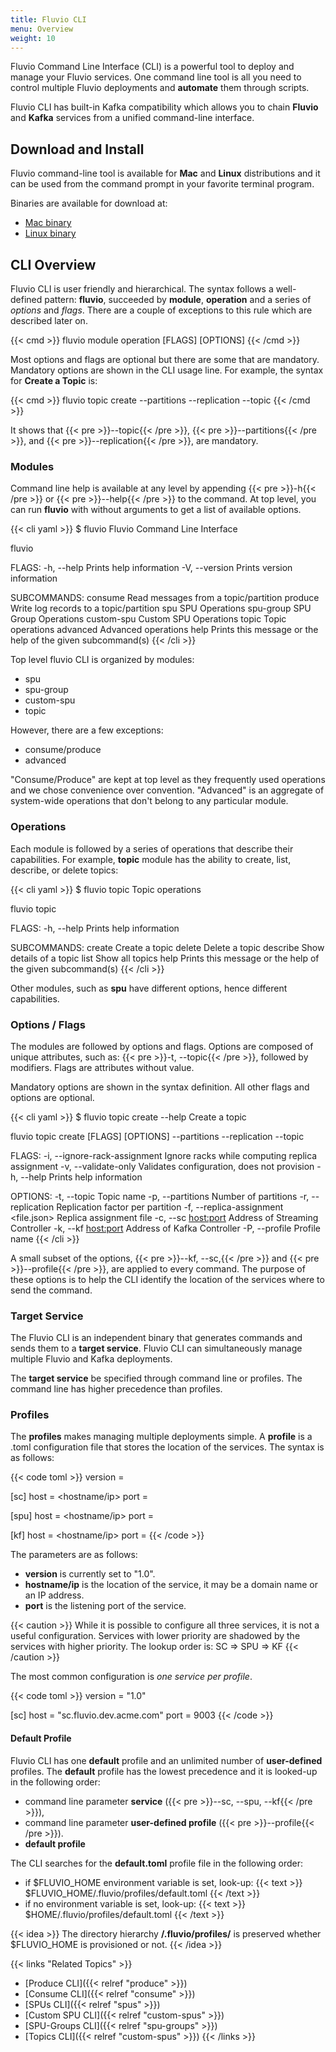 ```yaml
---
title: Fluvio CLI
menu: Overview
weight: 10
---
```


Fluvio Command Line Interface (CLI) is a powerful tool to deploy and manage your Fluvio services. One command line tool is all you need to control multiple Fluvio deployments and __automate__ them through scripts.  

Fluvio CLI has built-in Kafka compatibility which allows you to chain  __Fluvio__ and __Kafka__ services from a unified command-line interface.

## Download and Install

Fluvio command-line tool is available for __Mac__ and __Linux__ distributions and it can be used from the command prompt in your favorite terminal program.  

Binaries are available for download at:

* [Mac binary](https://github.com/infinyon/fluvio/releases)
* [Linux binary](https://github.com/infinyon/fluvio/releases)


## CLI Overview

Fluvio CLI is user friendly and hierarchical. The syntax follows a well-defined pattern: __fluvio__, succeeded by __module__, __operation__ and a series of _options_ and _flags_. There are a couple of exceptions to this rule which are described later on.


{{< cmd >}}
fluvio module operation [FLAGS] [OPTIONS]
{{< /cmd >}}

Most options and flags are optional but there are some that are mandatory. Mandatory options are shown in the CLI usage line. For example, the syntax for __Create a Topic__ is:

{{< cmd >}}
fluvio topic create --partitions <integer> --replication <integer> --topic <string>
{{< /cmd >}}

It shows that {{< pre >}}--topic{{< /pre >}}, {{< pre >}}--partitions{{< /pre >}}, and {{< pre >}}--replication{{< /pre >}}, are mandatory.

### Modules

Command line help is available at any level by appending {{< pre >}}-h{{< /pre >}} or {{< pre >}}--help{{< /pre >}} to the command. At top level, you can run __fluvio__ with without arguments to get a list of available options.

{{< cli yaml >}}
$ fluvio 
Fluvio Command Line Interface

fluvio <SUBCOMMAND>

FLAGS:
    -h, --help       Prints help information
    -V, --version    Prints version information

SUBCOMMANDS:
    consume       Read messages from a topic/partition
    produce       Write log records to a topic/partition
    spu           SPU Operations
    spu-group     SPU Group Operations
    custom-spu    Custom SPU Operations
    topic         Topic operations
    advanced      Advanced operations
    help          Prints this message or the help of the given subcommand(s)
{{< /cli >}}

Top level fluvio CLI is organized by modules:

* spu
* spu-group
* custom-spu
* topic

However, there are a few exceptions:

* consume/produce
* advanced

"Consume/Produce" are kept at top level as they frequently used operations and we chose convenience over convention. "Advanced" is an aggregate of system-wide operations that don't belong to any particular module.

### Operations

Each module is followed by a series of operations that describe their capabilities. For example, __topic__ module has the ability to create, list, describe, or delete topics:

{{< cli yaml >}}
$ fluvio topic
Topic operations

fluvio topic <SUBCOMMAND>

FLAGS:
    -h, --help    Prints help information

SUBCOMMANDS:
    create      Create a topic
    delete      Delete a topic
    describe    Show details of a topic
    list        Show all topics
    help        Prints this message or the help of the given subcommand(s)
{{< /cli >}}

Other modules, such as __spu__ have different options, hence different capabilities.

### Options / Flags

The modules are followed by options and flags. Options are composed of unique attributes, such as: {{< pre >}}-t, --topic{{< /pre >}}, followed by modifiers. Flags are attributes without value.

Mandatory options are shown in the syntax definition. All other flags and options are optional.

{{< cli yaml >}}
$ fluvio topic create --help
Create a topic

fluvio topic create [FLAGS] [OPTIONS] --partitions <integer> --replication <integer> --topic <string>

FLAGS:
    -i, --ignore-rack-assignment    Ignore racks while computing replica assignment
    -v, --validate-only             Validates configuration, does not provision
    -h, --help                      Prints help information

OPTIONS:
    -t, --topic <string>                    Topic name
    -p, --partitions <integer>              Number of partitions
    -r, --replication <integer>             Replication factor per partition
    -f, --replica-assignment <file.json>    Replica assignment file
    -c, --sc <host:port>                    Address of Streaming Controller
    -k, --kf <host:port>                    Address of Kafka Controller
    -P, --profile <profile>                 Profile name
{{< /cli >}}

A small subset of the options, {{< pre >}}--kf, --sc,{{< /pre >}} and {{< pre >}}--profile{{< /pre >}}, are applied to every command. The purpose of these options is to help the CLI identify the location of the services where to send the command.

### Target Service

The Fluvio CLI is an independent binary that generates commands and sends them to a __target service__. Fluvio CLI can simultaneously manage multiple Fluvio and Kafka deployments.  

The __target service__  be specified through command line or profiles. The command line has higher precedence than profiles.

### Profiles


The __profiles__ makes managing multiple deployments simple. A __profile__ is a .toml configuration file that stores the location of the services. The syntax is as follows:

{{< code toml >}}
version = <profile-version>

[sc]
host = <hostname/ip>
port = <port>

[spu]
host = <hostname/ip>
port = <port>

[kf]
host = <hostname/ip>
port = <port>
{{< /code >}}

The parameters are as follows:

* __version__ is currently set to "1.0".
* __hostname/ip__ is the location of the service, it may be a domain name or an IP address.
* __port__ is the listening port of the service.

{{< caution >}}
While it is possible to configure all three services, it is not a useful configuration. Services with lower priority are shadowed by the services with higher priority. The lookup order is: SC => SPU => KF
{{< /caution >}}

The most common configuration is _one service per profile_.

{{< code toml >}}
version = "1.0"

[sc]
host = "sc.fluvio.dev.acme.com"
port = 9003
{{< /code >}}

#### Default Profile

Fluvio CLI has one __default__ profile and an unlimited number of __user-defined__ profiles. The __default__ profile has the lowest precedence and it is looked-up in the following order:

* command line parameter __service__ ({{< pre >}}--sc, --spu, --kf{{< /pre >}}),
* command line parameter __user-defined profile__ ({{< pre >}}--profile{{< /pre >}}).
* __default profile__

The CLI searches for the __default.toml__ profile file in the following order: 

* if $FLUVIO_HOME environment variable is set, look-up:
    {{< text >}}
    $FLUVIO_HOME/.fluvio/profiles/default.toml
    {{< /text >}}
* if no environment variable is set, look-up:
    {{< text >}}
    $HOME/.fluvio/profiles/default.toml 
    {{< /text >}}

{{< idea >}}
The directory hierarchy  __/.fluvio/profiles/__ is preserved whether $FLUVIO_HOME is provisioned or not.
{{< /idea >}}


{{< links "Related Topics" >}}
* [Produce CLI]({{< relref "produce" >}})
* [Consume CLI]({{< relref "consume" >}})
* [SPUs CLI]({{< relref "spus" >}})
* [Custom SPU CLI]({{< relref "custom-spus" >}})
* [SPU-Groups CLI]({{< relref "spu-groups" >}})
* [Topics CLI]({{< relref "custom-spus" >}})
{{< /links >}}
